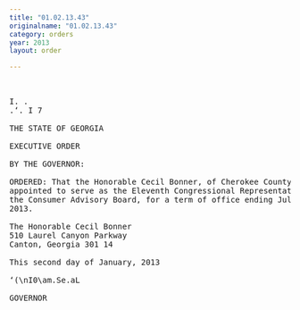 ```yaml
---
title: "01.02.13.43"
originalname: "01.02.13.43"
category: orders
year: 2013
layout: order

---
```

<pre>
 

I. .
.‘. I 7

THE STATE OF GEORGIA

EXECUTIVE ORDER

BY THE GOVERNOR:

ORDERED: That the Honorable Cecil Bonner, of Cherokee County, Georgia, is
appointed to serve as the Eleventh Congressional Representative on
the Consumer Advisory Board, for a term of office ending July 1,
2013.

The Honorable Cecil Bonner
510 Laurel Canyon Parkway
Canton, Georgia 301 14

This second day of January, 2013

‘(\nI0\am.Se.aL

GOVERNOR

</pre>
